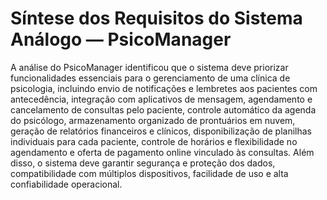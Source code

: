 # Síntese dos Requisitos do Sistema Análogo — PsicoManager

A análise do PsicoManager identificou que o sistema deve priorizar funcionalidades essenciais para o gerenciamento de uma clínica de psicologia, incluindo envio de notificações e lembretes aos pacientes com antecedência, integração com aplicativos de mensagem, agendamento e cancelamento de consultas pelo paciente, controle automático da agenda do psicólogo, armazenamento organizado de prontuários em nuvem, geração de relatórios financeiros e clínicos, disponibilização de planilhas individuais para cada paciente, controle de horários e flexibilidade no agendamento e oferta de pagamento online vinculado às consultas. Além disso, o sistema deve garantir segurança e proteção dos dados, compatibilidade com múltiplos dispositivos, facilidade de uso e alta confiabilidade operacional.
